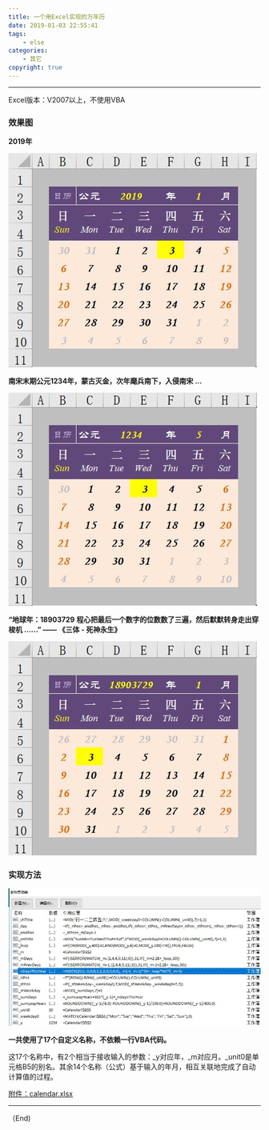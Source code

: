 ```yaml
---
title: 一个用Excel实现的万年历
date: 2019-01-03 22:55:41
tags:    
    - else
categories:
    - 其它
copyright: true
---
```


---

Excel版本：V2007以上，不使用VBA



### 效果图

**2019年**

![1546527646465](../assets/images2019/1546527646465.png)

<!-- more -->

**南宋末期公元1234年，蒙古灭金，次年麾兵南下，入侵南宋 ...**

![1546527761384](../assets/images2019/1546527761384.png)

**“地球年：18903729**
**程心把最后一个数字的位数数了三遍，然后默默转身走出穿梭机 ......” —— 《三体 - 死神永生》**

![1546527786540](../assets/images2019/1546527786540.png)

### 实现方法

![1546527883211](../assets/images2019/1546527883211.png)

**一共使用了17个自定义名称，不依赖一行VBA代码。**

这17个名称中，有2个相当于接收输入的参数：\_y对应年，\_m对应月。_unit0是单元格B5的别名。其余14个名称（公式）基于输入的年月，相互关联地完成了自动计算值的过程。

[附件：calendar.xlsx](/assets/files/calendar.xlsx)

---

（End)